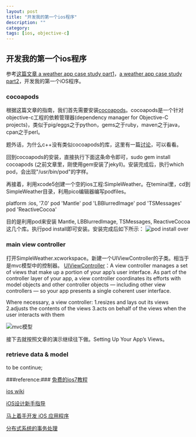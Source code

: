 ```yaml
---
layout: post
title: "开发我的第一个ios程序"
description: ""
category:
tags: [ios, objective-c]
---
```


## 开发我的第一个ios程序 ##


参考[这篇文章 a weather app case study part1](http://www.raywenderlich.com/55384/ios-7-best-practices-part-1)，[a weather app case study part2](http://www.raywenderlich.com/55386/ios-7-best-practices-part-2)，开发我的第一个iOS程序。

### cocoapods ###
根据这篇文章的指南，我们首先需要安装[cocoapods](http://cocoapods.org)。cocoapods是一个针对objective-c工程的依赖管理器(dependency manager for Objective-C projects)，类似于pig/eggs之于python，gems之于ruby，maven之于java，cpan之于perl。

题外话，为什么c++没有类似cocoapods的库，这里有一篇[讨论](http://programmers.stackexchange.com/questions/170679/why-are-there-no-package-management-systems-for-c-and-c)，可以看看。

回到cocoapods的安装，直接执行下面这条命令即可，sudo gem install cocoapods (之前文章里，刚使用gem安装了jekyll)。安装完成后，执行which pod，会出现"/usr/bin/pod"的字样。

再接着，利用xcode5创建一个空的ios工程:SimpleWeather。在teminal里，cd到SimpleWeather目录，利用pico编辑器编写podfiles。

platform :ios, '7.0'
pod 'Mantle'
pod 'LBBlurredImage'
pod 'TSMessages'
pod 'ReactiveCocoa'

目的是利用pod来安装 Mantle, LBBlurredImage, TSMessages, ReactiveCocoa这几个库。执行pod install即可安装。安装完成后如下所示：
![pod install over](http://d.pr/i/aTyV+)


### main view controller ###
打开SimpleWeather.xcworkspace。新建一个UIViewController的子类。相当于是mvc模型中的控制器。
[UIViewController](https://developer.apple.com/library/ios/Documentation/UIKit/Reference/UIViewController_Class/Reference/Reference.html)：A view controller manages a set of views that make up a portion of your app’s user interface.
As part of the controller layer of your app, a view controller coordinates its efforts with model objects and other controller objects — including other view controllers — so your app presents a single coherent user interface.

Where necessary, a view controller:
1.resizes and lays out its views
2.adjusts the contents of the views
3.acts on behalf of the views when the user interacts with them

![mvc模型](http://d.pr/i/qEs+)

接下去就按照文章的演示继续往下做。Setting Up Your App’s Views。


### retrieve data & model ###
to be continue;




###reference:###
[免费的ios7教程](https://leanpub.com/ios7daybyday)

[ios wiki](http://www.ios-wiki.com)

[iOS设计新手指导](http://www.cocoachina.com/newbie/basic/2013/1225/7607.html)

[马上着手开发 iOS 应用程序](https://developer.apple.com/library/ios/referencelibrary/GettingStarted/RoadMapiOSCh/chapters/RM_YourFirstApp_iOS/Articles/01_CreatingProject.html)

[分布式系统的事务处理](http://coolshell.cn/articles/10910.html)

